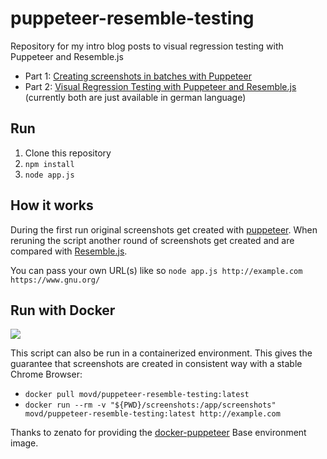 # puppeteer-resemble-testing
Repository for my intro blog posts to visual regression testing with Puppeteer and Resemble.js

* Part 1: [Creating screenshots in batches with Puppeteer](https://blog.uni-koeln.de/rrzk-knowhow/2019/03/13/visuelle-tests-puppeteer-screenshots/) 
* Part 2: [Visual Regression Testing with Puppeteer and Resemble.js](https://blog.uni-koeln.de/rrzk-knowhow/2019/04/29/visual-regression-testing-puppeteer-und-resemble-js/)
(currently both are just available in german language)

## Run

1. Clone this repository
2. `npm install`
3. `node app.js`

## How it works

During the first run original screenshots get created with [puppeteer](https://github.com/GoogleChrome/puppeteer). When reruning the script another round of screenshots get created and are compared with [Resemble.js](https://rsmbl.github.io/Resemble.js/).

You can pass your own URL(s) like so `node app.js http://example.com https://www.gnu.org/`

## Run with Docker

[![](https://images.microbadger.com/badges/image/movd/puppeteer-resemble-testing.svg)](https://microbadger.com/images/movd/puppeteer-resemble-testing "Get your own image badge on microbadger.com")

This script can also be run in a containerized environment. This gives the guarantee that screenshots are created in consistent way with a stable Chrome Browser:

* `docker pull movd/puppeteer-resemble-testing:latest`
* `docker run --rm -v "${PWD}/screenshots:/app/screenshots"  movd/puppeteer-resemble-testing:latest http://example.com`

Thanks to zenato for providing the [docker-puppeteer](https://github.com/zenato/docker-puppeteer) Base environment image.
